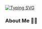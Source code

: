 [![Typing SVG](https://readme-typing-svg.demolab.com?font=Noto+Sans&weight=700&duration=3000&pause=1000&color=0025FF9F&background=FF000000&width=435&lines=Hi+there+%F0%9F%91%8B)](https://git.io/typing-svg)

### About Me 🙋‍♂️
